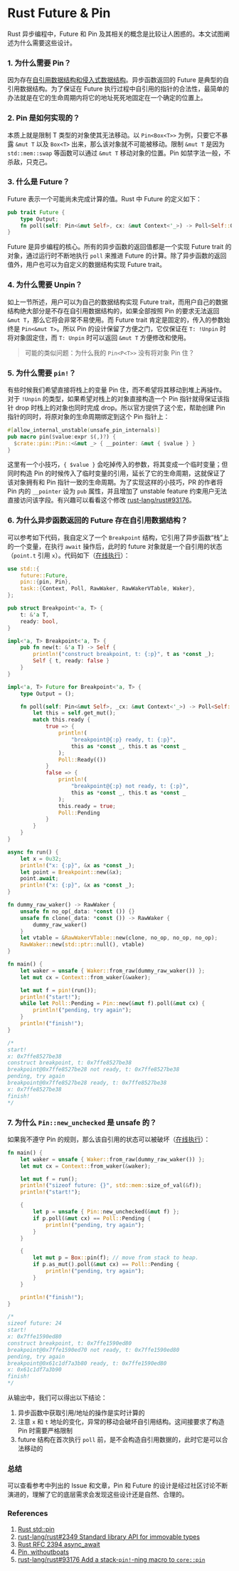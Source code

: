 # Rust Future & Pin

Rust 异步编程中，Future 和 Pin 及其相关的概念是比较让人困惑的。本文试图阐述为什么需要这些设计。

### 1. 为什么需要 Pin？

因为存在[自引用数据结构和侵入式数据结构](https://doc.rust-lang.org/std/pin/index.html#examples-of-address-sensitive-types)。异步函数返回的 Future 是典型的自引用数据结构。为了保证在 Future 执行过程中自引用的指针的合法性，最简单的办法就是在它的生命周期内将它的地址死死地固定在一个确定的位置上。

### 2. Pin 是如何实现的？

本质上就是限制 T 类型的对象使其无法移动。以 `Pin<Box<T>>` 为例，只要它不暴露 `&mut T` 以及 `Box<T>` 出来，那么该对象就不可能被移动。限制 `&mut T` 是因为 `std::mem::swap` 等函数可以通过 `&mut T` 移动对象的位置。Pin 如禁字法一般，不杀敌，只克己。

### 3. 什么是 Future？

Future 表示一个可能尚未完成计算的值。Rust 中 Future 的定义如下：

```rust
pub trait Future {
    type Output;
    fn poll(self: Pin<&mut Self>, cx: &mut Context<'_>) -> Poll<Self::Output>;
}
```

Future 是异步编程的核心。所有的异步函数的返回值都是一个实现 Future trait 的对象，通过运行时不断地执行 `poll` 来推进 Future 的计算。除了异步函数的返回值外，用户也可以为自定义的数据结构实现 Future trait。

### 4. 为什么需要 Unpin？

如上一节所述，用户可以为自己的数据结构实现 Future trait，而用户自己的数据结构绝大部分是不存在自引用数据结构的，如果全部按照 Pin 的要求无法返回 `&mut T`，那么它将会非常不易使用。而 Future trait 肯定是固定的，传入的参数始终是 `Pin<&mut T>`。所以 Pin 的设计保留了方便之门，它仅保证在 `T: !Unpin` 时将对象固定住，而 `T: Unpin` 时可以返回 `&mut T` 方便修改和使用。

> 可能的类似问题：为什么我的 `Pin<P<T>>` 没有将对象 Pin 住？

### 5. 为什么需要 `pin!`？

有些时候我们希望直接将栈上的变量 Pin 住，而不希望将其移动到堆上再操作。对于 `!Unpin` 的类型，如果希望对栈上的对象直接构造一个 Pin 指针就得保证该指针 drop 时栈上的对象也同时完成 drop。所以官方提供了这个宏，帮助创建 Pin 指针的同时，将原对象的生命周期绑定到这个 Pin 指针上：

```rust
#[allow_internal_unstable(unsafe_pin_internals)]
pub macro pin($value:expr $(,)?) {
  $crate::pin::Pin::<&mut _> { __pointer: &mut { $value } }
}
```

这里有一个小技巧，`{ $value }` 会吃掉传入的参数，将其变成一个临时变量；但同时构造 Pin 的时候传入了临时变量的引用，延长了它的生命周期，这就保证了该对象拥有和 Pin 指针一致的生命周期。为了实现这样的小技巧，PR 的作者将 Pin 内的 `__pointer` 设为 `pub` 属性，并且增加了 unstable feature 约束用户无法直接访问该字段。有兴趣可以看看这个修改 [rust-lang/rust#93176](https://github.com/rust-lang/rust/pull/93176)。

### 6. 为什么异步函数返回的 Future 存在自引用数据结构？

可以参考如下代码，我自定义了一个 `Breakpoint` 结构，它引用了异步函数“栈”上的一个变量，在执行 `await` 操作后，此时的 future 对象就是一个自引用的状态（`point.t` 引用 `x`）。代码如下（[在线执行](https://play.rust-lang.org/?version=stable&mode=debug&edition=2021&gist=20b3ec4502d9518de0413fcae5880998)）：

```rust
use std::{
    future::Future,
    pin::{pin, Pin},
    task::{Context, Poll, RawWaker, RawWakerVTable, Waker},
};

pub struct Breakpoint<'a, T> {
    t: &'a T,
    ready: bool,
}

impl<'a, T> Breakpoint<'a, T> {
    pub fn new(t: &'a T) -> Self {
        println!("construct breakpoint, t: {:p}", t as *const _);
        Self { t, ready: false }
    }
}

impl<'a, T> Future for Breakpoint<'a, T> {
    type Output = ();

    fn poll(self: Pin<&mut Self>, _cx: &mut Context<'_>) -> Poll<Self::Output> {
        let this = self.get_mut();
        match this.ready {
            true => {
                println!(
                    "breakpoint@{:p} ready, t: {:p}",
                    this as *const _, this.t as *const _
                );
                Poll::Ready(())
            }
            false => {
                println!(
                    "breakpoint@{:p} not ready, t: {:p}",
                    this as *const _, this.t as *const _
                );
                this.ready = true;
                Poll::Pending
            }
        }
    }
}

async fn run() {
    let x = 0u32;
    println!("x: {:p}", &x as *const _);
    let point = Breakpoint::new(&x);
    point.await;
    println!("x: {:p}", &x as *const _);
}

fn dummy_raw_waker() -> RawWaker {
    unsafe fn no_op(_data: *const ()) {}
    unsafe fn clone(_data: *const ()) -> RawWaker {
        dummy_raw_waker()
    }
    let vtable = &RawWakerVTable::new(clone, no_op, no_op, no_op);
    RawWaker::new(std::ptr::null(), vtable)
}

fn main() {
    let waker = unsafe { Waker::from_raw(dummy_raw_waker()) };
    let mut cx = Context::from_waker(&waker);

    let mut f = pin!(run());
    println!("start!");
    while let Poll::Pending = Pin::new(&mut f).poll(&mut cx) {
        println!("pending, try again");
    }
    println!("finish!");
}

/*
start!
x: 0x7ffe8527be38
construct breakpoint, t: 0x7ffe8527be38
breakpoint@0x7ffe8527be28 not ready, t: 0x7ffe8527be38
pending, try again
breakpoint@0x7ffe8527be28 ready, t: 0x7ffe8527be38
x: 0x7ffe8527be38
finish!
*/
```

### 7. 为什么 `Pin::new_unchecked` 是 unsafe 的？

如果我不遵守 Pin 的规则，那么该自引用的状态可以被破坏（[在线执行](https://play.rust-lang.org/?version=stable&mode=release&edition=2021&gist=c7fb1438062a0d8f1f2bbd91fca873dd)）：

```rust
fn main() {
    let waker = unsafe { Waker::from_raw(dummy_raw_waker()) };
    let mut cx = Context::from_waker(&waker);

    let mut f = run();
    println!("sizeof future: {}", std::mem::size_of_val(&f));
    println!("start!");

    {
        let p = unsafe { Pin::new_unchecked(&mut f) };
        if p.poll(&mut cx) == Poll::Pending {
            println!("pending, try again");
        }
    }

    {
        let mut p = Box::pin(f); // move from stack to heap.
        if p.as_mut().poll(&mut cx) == Poll::Pending {
            println!("pending, try again");
        }
    }

    println!("finish!");
}

/*
sizeof future: 24
start!
x: 0x7ffe1590ed80
construct breakpoint, t: 0x7ffe1590ed80
breakpoint@0x7ffe1590ed70 not ready, t: 0x7ffe1590ed80
pending, try again
breakpoint@0x61c1df7a3b80 ready, t: 0x7ffe1590ed80
x: 0x61c1df7a3b90
finish!
*/
```

从输出中，我们可以得出以下结论：

1. 异步函数中获取引用/地址的操作是实时计算的
2. 注意 `x` 和 `t` 地址的变化，异常的移动会破坏自引用结构。这间接要求了构造 Pin 时需要严格限制
3. future 结构在首次执行 `poll` 前，是不会构造自引用数据的，此时它是可以合法移动的

### 总结

可以查看参考中列出的 Issue 和文章，Pin 和 Future 的设计是经过社区讨论不断演进的，理解了它的底层需求会发现这些设计还是自然、合理的。

### References

1. [Rust std::pin](https://doc.rust-lang.org/std/pin/)
2. [rust-lang/rust#2349 Standard library API for immovable types](https://github.com/rust-lang/rfcs/pull/2349)
3. [Rust RFC 2394 async_await](https://rust-lang.github.io/rfcs/2394-async_await.html)
4. [Pin, withoutboats](https://without.boats/blog/pin/)
5. [rust-lang/rust#93176 Add a stack-`pin!`-ning macro to `core::pin`](https://github.com/rust-lang/rust/pull/93176)